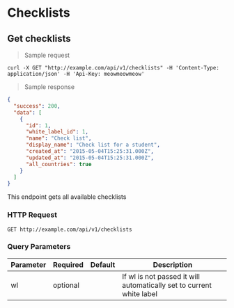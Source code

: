 # Checklists

## Get checklists

> Sample request

```shell
curl -X GET "http://example.com/api/v1/checklists" -H 'Content-Type: application/json' -H 'Api-Key: meowmeowmeow'
```

> Sample response

```json
{
  "success": 200,
  "data": [
    {
      "id": 1,
      "white_label_id": 1,
      "name": "Check list",
      "display_name": "Check list for a student",
      "created_at": "2015-05-04T15:25:31.000Z",
      "updated_at": "2015-05-04T15:25:31.000Z",
      "all_countries": true
    }
  ]
}
```
This endpoint gets all available checklists

### HTTP Request

`GET http://example.com/api/v1/checklists`

### Query Parameters

Parameter | Required | Default | Description
--------- | ------- | ------- | -----------
wl | optional | | If wl is not passed it will automatically set to current white label
